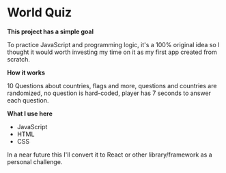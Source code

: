 # World Quiz

**This project has a simple goal**

To practice JavaScript and programming logic, it's a 100% original idea so I thought it would worth investing my time on it as my first app created from scratch.

**How it works**

10 Questions about countries, flags and more, questions and countries are randomized, no question is hard-coded, player has 7 seconds to answer each question.

**What I use here**

- JavaScript
- HTML 
- CSS 

In a near future this I'll convert it to React or other library/framework as a personal challenge.

